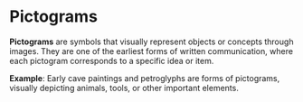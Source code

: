 
# Pictograms

**Pictograms** are symbols that visually represent objects or concepts through images. 
They are one of the earliest forms of written communication, where each pictogram corresponds to a specific idea or item.

**Example**: Early cave paintings and petroglyphs are forms of pictograms, visually depicting animals, tools, or other important elements.
